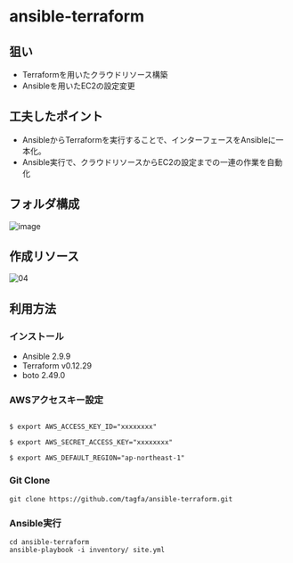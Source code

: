 # ansible-terraform

## 狙い
 - Terraformを用いたクラウドリソース構築
 - Ansibleを用いたEC2の設定変更
 
## 工夫したポイント
 - AnsibleからTerraformを実行することで、インターフェースをAnsibleに一本化。
 - Ansible実行で、クラウドリソースからEC2の設定までの一連の作業を自動化
 
## フォルダ構成
![image](https://user-images.githubusercontent.com/28664816/89120369-c88aca80-d4f0-11ea-9231-bbf6b33429e2.png)
 
## 作成リソース
![04](https://user-images.githubusercontent.com/28664816/89118541-55c62300-d4e1-11ea-9f59-29c440bd6ae6.jpg)

## 利用方法
### インストール
- Ansible 2.9.9
- Terraform v0.12.29
- boto 2.49.0

### AWSアクセスキー設定

```

$ export AWS_ACCESS_KEY_ID="xxxxxxxx"

$ export AWS_SECRET_ACCESS_KEY="xxxxxxxx"

$ export AWS_DEFAULT_REGION="ap-northeast-1"

```

### Git Clone
```
git clone https://github.com/tagfa/ansible-terraform.git

```
### Ansible実行
```
cd ansible-terraform
ansible-playbook -i inventory/ site.yml

```
